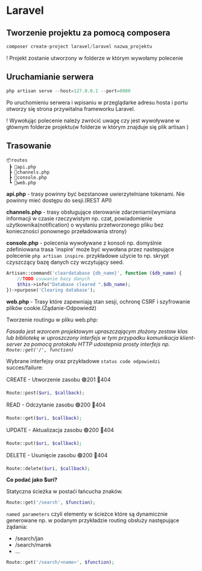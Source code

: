 # Laravel

## Tworzenie projektu za pomocą composera

```powershell
composer create-project laravel/laravel nazwa_projektu
```
! Projekt zostanie utworzony w folderze w którym wywołamy polecenie

## Uruchamianie serwera

```powershell
php artisan serve --host=127.0.0.1 --port=8080 
```
Po uruchomieniu serwera i wpisaniu w przeglądarke adresu hosta i portu otworzy się strona przywitalna frameworku Laravel.

! Wywołując polecenie należy zwrócić uwagę czy jest wywoływane w głównym folderze projektu(w folderze w którym znajduje się plik artisan )

## Trasowanie

```
📦routes
 ┣ 📜api.php
 ┣ 📜channels.php
 ┣ 📜console.php
 ┗ 📜web.php
```

**api.php** - trasy powinny być bezstanowe uwierzytelniane tokenami. Nie powinny mieć dostępu do sesji.(REST API)

**channels.php** - trasy obsługujące sterowanie zdarzeniami(wymiana informacji w czasie rzeczywistym np. czat, powiadomienie użytkownika(notification) o wysłaniu przetworzonego pliku bez konieczności ponownego przeładowania strony)

**console.php** - polecenia wywoływane z konsoli np. domyślnie zdefiniowana trasa 'inspire' może być wywołana przez nastepujące polecenie `php artisan inspire`. przykładowe użycie to np. skrypt czyszczący bazę danych czy wczytujący seed.

```php
Artisan::command('cleardatabase {db_name}', function ($db_name) {
    //TODO usuwanie bazy danych
    $this->info("Database cleared ".$db_name);
})->purpose('Clearing database');
```

**web.php** - Trasy które zapewniają stan sesji, ochronę CSRF i szyfrowanie plików cookie.(Żądanie-Odpowiedź)

Tworzenie routingu w pliku web.php:

*Fasada jest wzorcem projektowym upraszczającym złożony zestaw klas lub bibliotekę w uproszczony interfejs w tym przypadku komunikacja klient-server za pomocą protokołu HTTP udostepnia prosty interfejs np. `Route::get('/', function)`*

Wybrane interfejsy oraz przykładowe `status code odpowiedzi` succes/failure:

CREATE - Utworzenie zasobu 🟢201 🔴404
```php                        
Route::post($uri, $callback); 
```
READ - Odczytanie zasobu 🟢200 🔴404
```php                        
Route::get($uri, $callback);  
```    
UPDATE - Aktualizacja zasobu 🟢200 🔴404
```php
Route::put($uri, $callback);
```
DELETE - Usunięcie zasobu 🟢200 🔴404
```php
Route::delete($uri, $callback);
```

**Co podać jako $uri?**

Statyczna ścieżka w postaći łańcucha znaków.
```php
Route::get('/search', $function);
```

`named parameters` czyli elementy w ścieżce które są dynamicznie generowane np. w podanym przykładzie routing obsłuży następujące żądania: 
- /search/jan
- /search/marek
- ...

```php
Route::get('/search/<name>', $function);
```

